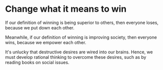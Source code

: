 # Change what it means to win 

If our definition of winning is being superior to others, then everyone loses, because we put down each other.   

Meanwhile, if our definition of winning is improving society, then everyone wins, because we empower each other. 

It's unlucky that destructive desires are wired into our brains. Hence, we must develop rational thinking to overcome these desires, such as by reading books on social issues.
